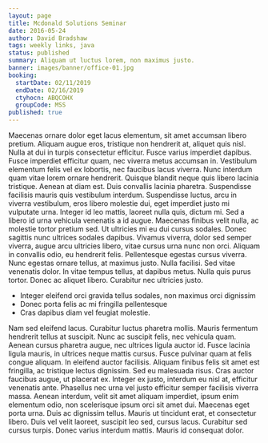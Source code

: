 ```yaml
---
layout: page
title: Mcdonald Solutions Seminar
date: 2016-05-24
author: David Bradshaw
tags: weekly links, java
status: published
summary: Aliquam ut luctus lorem, non maximus justo.
banner: images/banner/office-01.jpg
booking:
  startDate: 02/11/2019
  endDate: 02/16/2019
  ctyhocn: ABQCOHX
  groupCode: MSS
published: true
---
```

Maecenas ornare dolor eget lacus elementum, sit amet accumsan libero pretium. Aliquam augue eros, tristique non hendrerit at, aliquet quis nisl. Nulla at dui in turpis consectetur efficitur. Fusce varius imperdiet dapibus. Fusce imperdiet efficitur quam, nec viverra metus accumsan in. Vestibulum elementum felis vel ex lobortis, nec faucibus lacus viverra. Nunc interdum quam vitae lorem ornare hendrerit. Quisque blandit neque quis libero lacinia tristique. Aenean at diam est. Duis convallis lacinia pharetra. Suspendisse facilisis mauris quis vestibulum interdum. Suspendisse luctus, arcu in viverra vestibulum, eros libero molestie dui, eget imperdiet justo mi vulputate urna. Integer id leo mattis, laoreet nulla quis, dictum mi. Sed a libero id urna vehicula venenatis a id augue. Maecenas finibus velit nulla, ac molestie tortor pretium sed.
Ut ultricies mi eu dui cursus sodales. Donec sagittis nunc ultrices sodales dapibus. Vivamus viverra, dolor sed semper viverra, augue arcu ultricies libero, vitae cursus urna nunc non orci. Aliquam in convallis odio, eu hendrerit felis. Pellentesque egestas cursus viverra. Nunc egestas ornare tellus, at maximus justo. Nulla facilisi. Sed vitae venenatis dolor. In vitae tempus tellus, at dapibus metus. Nulla quis purus tortor. Donec ac aliquet libero. Curabitur nec ultricies justo.

* Integer eleifend orci gravida tellus sodales, non maximus orci dignissim
* Donec porta felis ac mi fringilla pellentesque
* Cras dapibus diam vel feugiat molestie.

Nam sed eleifend lacus. Curabitur luctus pharetra mollis. Mauris fermentum hendrerit tellus at suscipit. Nunc ac suscipit felis, nec vehicula quam. Aenean cursus pharetra augue, nec ultrices ligula auctor id. Fusce lacinia ligula mauris, in ultrices neque mattis cursus. Fusce pulvinar quam at felis congue aliquam. In eleifend auctor facilisis. Aliquam finibus felis sit amet est fringilla, ac tristique lectus dignissim.
Sed eu malesuada risus. Cras auctor faucibus augue, ut placerat ex. Integer ex justo, interdum eu nisl at, efficitur venenatis ante. Phasellus nec urna vel justo efficitur semper facilisis viverra massa. Aenean interdum, velit sit amet aliquam imperdiet, ipsum enim elementum odio, non scelerisque ipsum orci sit amet dui. Maecenas eget porta urna. Duis ac dignissim tellus. Mauris ut tincidunt erat, et consectetur libero. Duis vel velit laoreet, suscipit leo sed, cursus lacus. Curabitur sed cursus turpis. Donec varius interdum mattis. Mauris id consequat dolor.
